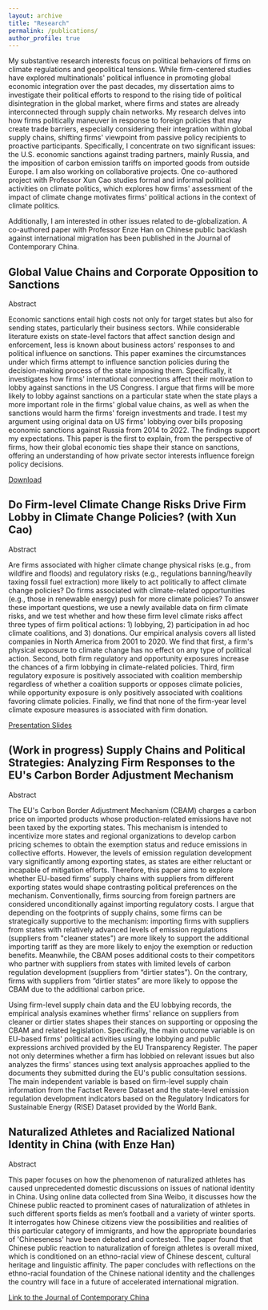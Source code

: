 ```yaml
---
layout: archive
title: "Research"
permalink: /publications/
author_profile: true
---
```


My substantive research interests focus on political behaviors of firms on climate regulations and geopolitical tensions. While firm-centered studies have explored multinationals' political influence in promoting global economic integration over the past decades, my dissertation aims to investigate their political efforts to respond to the rising tide of political disintegration in the global market, where firms and states are already interconnected through supply chain networks. My research delves into how firms politically maneuver in response to foreign policies that may create trade barriers, especially considering their integration within global supply chains, shifting firms' viewpoint from passive policy recipients to proactive participants. Specifically, I concentrate on two significant issues: the U.S. economic sanctions against trading partners, mainly Russia, and the imposition of carbon emission tariffs on imported goods from outside Europe. I am also working on collaborative projects. One co-authored project with Professor Xun Cao studies formal and informal political activities on climate politics, which explores how firms' assessment of the impact of climate change motivates firms' political actions in the context of climate politics. 

Additionally, I am interested in other issues related to de-globalization. A co-authored paper with Professor Enze Han on Chinese public backlash against international migration has been published in the Journal of Contemporary China.





## Global Value Chains and Corporate Opposition to Sanctions

Abstract

Economic sanctions entail high costs not only for target states but also for sending states, particularly their business sectors. While considerable literature exists on state-level factors that affect sanction design and enforcement, less is known about business actors' responses to and political influence on sanctions. This paper examines the circumstances under which firms attempt to influence sanction policies during the decision-making process of the state imposing them. Specifically, it investigates how firms' international connections affect their motivation to lobby against sanctions in the US Congress. I argue that firms will be more likely to lobby against sanctions on a particular state when the state plays a more important role in the firms' global value chains, as well as when the sanctions would harm the firms' foreign investments and trade. I test my argument using original data on US firms' lobbying over bills proposing economic sanctions against Russia from 2014 to 2022. The findings support my expectations. This paper is the first to explain, from the perspective of firms, how their global economic ties shape their stance on sanctions, offering an understanding of how private sector interests influence foreign policy decisions.


[Download](https://www.dropbox.com/scl/fi/oq5hb4phyc7939x0x7ns6/GVC_Sanction_Lingbo.pdf?rlkey=69xf38kyf48cjs4my2vqd8zey&st=gnxmsnap&dl=0)

## Do Firm-level Climate Change Risks Drive Firm Lobby in Climate Change Policies? (with Xun Cao)


Abstract

Are firms associated with higher climate change physical risks (e.g., from wildfire and floods) and regulatory risks (e.g., regulations banning/heavily taxing fossil fuel extraction) more likely to act politically to affect climate change policies? Do firms associated with climate-related opportunities (e.g., those in renewable energy) push for more climate policies? To answer these important questions, we use a newly available data on firm climate risks, and we test whether and how these firm level climate risks affect three types of firm political actions: 1) lobbying, 2) participation in ad hoc climate coalitions, and 3) donations. Our empirical analysis covers all listed companies in North America from 2001 to 2020. We find that first, a firm's physical exposure to climate change has no effect on any type of political action. Second, both firm regulatory and opportunity exposures increase the chances of a firm lobbying in climate-related policies. Third, firm regulatory exposure is positively associated with coalition membership regardless of whether a coalition supports or opposes climate policies, while opportunity exposure is only positively associated with coalitions favoring climate policies. Finally, we find that none of the firm-year level climate exposure measures is associated with firm donation.  

[Presentation Slides](https://www.dropbox.com/scl/fi/nko807z4zbpnt15p8r9dj/APSA_24__Xun_Lingbo-1.pdf?rlkey=pqj9hc70ir23ga9h16wf9br4a&st=nllf8dj9&dl=0)

## (Work in progress) Supply Chains and Political Strategies: Analyzing Firm Responses to the EU's Carbon Border Adjustment Mechanism


Abstract

The EU's Carbon Border Adjustment Mechanism (CBAM) charges a carbon price on imported products whose production-related emissions have not been taxed by the exporting states. This mechanism is intended to incentivize more states and regional organizations to develop carbon pricing schemes to obtain the exemption status and reduce emissions in collective efforts. However, the levels of emission regulation development vary significantly among exporting states, as states are either reluctant or incapable of mitigation efforts. Therefore, this paper aims to explore whether EU-based firms’ supply chains with suppliers from different exporting states would shape contrasting political preferences on the mechanism. Conventionally, firms sourcing from foreign partners are considered unconditionally against importing regulatory costs. I argue that depending on the footprints of supply chains, some firms can be strategically supportive to the mechanism: importing firms with suppliers from states with relatively advanced levels of emission regulations (suppliers from "cleaner states") are more likely to support the additional importing tariff as they are more likely to enjoy the exemption or reduction benefits. Meanwhile, the CBAM poses additional costs to their competitors who partner with suppliers from states with limited levels of carbon regulation development (suppliers from “dirtier states”). On the contrary, firms with suppliers from “dirtier states” are more likely to oppose the CBAM due to the additional carbon price. 

Using firm-level supply chain data and the EU lobbying records, the empirical analysis examines whether firms' reliance on suppliers from cleaner or dirtier states shapes their stances on supporting or opposing the CBAM and related legislation. Specifically, the main outcome variable is on EU-based firms' political activities using the lobbying and public expressions archived provided by the EU Transparency Register. The paper not only determines whether a firm has lobbied on relevant issues but also analyzes the firms' stances using text analysis approaches applied to the documents they submitted during the EU's public consultation sessions. The main independent variable is based on firm-level supply chain information from the Factset Revere Dataset and the state-level emission regulation development indicators based on the Regulatory Indicators for Sustainable Energy (RISE) Dataset provided by the World Bank. 

## Naturalized Athletes and Racialized National Identity in China (with Enze Han)


Abstract

This paper focuses on how the phenomenon of naturalized athletes has caused unprecedented domestic discussions on issues of national identity in China. Using online data collected from Sina Weibo, it discusses how the Chinese public reacted to prominent cases of naturalization of athletes in such different sports fields as men’s football and a variety of winter sports. It interrogates how Chinese citizens view the possibilities and realities of this particular category of immigrants, and how the appropriate boundaries of 'Chineseness' have been debated and contested. The paper found that Chinese public reaction to naturalization of foreign athletes is overall mixed, which is conditioned on an ethno-racial view of Chinese descent, cultural heritage and linguistic affinity. The paper concludes with reflections on the ethno-racial foundation of the Chinese national identity and the challenges the country will face in a future of accelerated international migration.


[Link to the Journal of Contemporary China](https://doi.org/10.1080/10670564.2023.2179391)



